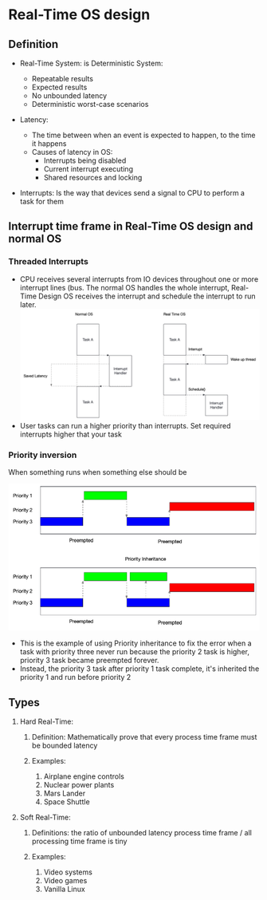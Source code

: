 # Real-Time OS design

## Definition

- Real-Time System: is Deterministic System:
  - Repeatable results
  - Expected results
  - No unbounded latency
  - Deterministic worst-case scenarios

- Latency:
  - The time between when an event is expected to happen, to the time it happens
  - Causes of latency in OS:
    - Interrupts being disabled
    - Current interrupt executing
    - Shared resources and locking

- Interrupts: Is the way that devices send a signal to CPU to perform a task for them

## Interrupt time frame in Real-Time OS design and normal OS

### Threaded Interrupts

- CPU receives several interrupts from IO devices throughout one or more interrupt lines (bus. The normal OS handles the whole interrupt, Real-Time Design OS receives the interrupt and schedule the interrupt to run later.
![RealTimeInterrupt](img/realtime.png)
- User tasks can run a higher priority than interrupts. Set required interrupts higher that your task

### Priority inversion

When something runs when something else should be

![priority-inheritance](img/priority-inheritance.png)

- This is the example of using Priority inheritance to fix the error when a task with priority three never run because the priority 2 task is higher, priority 3 task became preempted forever.
- Instead, the priority 3 task after priority 1 task complete, it's inherited the priority 1 and run before priority 2

## Types

1. Hard Real-Time:
   1. Definition: Mathematically prove that every process time frame must be bounded latency

   2. Examples:
      1. Airplane engine controls
      2. Nuclear power plants
      3. Mars Lander
      4. Space Shuttle

2. Soft Real-Time:
   1. Definitions: the ratio of unbounded latency process time frame / all processing time frame is tiny

   2. Examples:
      1. Video systems
      2. Video games
      3. Vanilla Linux
